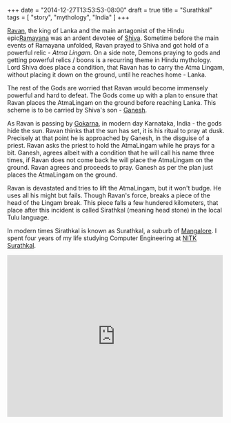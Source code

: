 +++
date = "2014-12-27T13:53:53-08:00"
draft = true
title = "Surathkal"
tags = [ "story", "mythology", "India" ]
+++

[Ravan](http://en.wikipedia.org/wiki/Ravan), the king of Lanka and the
main antagonist of the Hindu epic[Ramayana](http://en.wikipedia.org/wiki/Ramayana)
was an ardent devotee of [Shiva](http://en.wikipedia.org/wiki/Shiva).
Sometime before the main events of Ramayana unfolded, Ravan prayed to Shiva
and got hold of a powerful relic - *Atma Lingam*. On a side note, Demons
praying to gods and getting powerful relics / boons is a recurring theme in
Hindu mythology. Lord Shiva does place a condition, that Ravan has to carry the
Atma Lingam, without placing it down on the ground, until he reaches home - Lanka.

The rest of the Gods are worried that Ravan would become immensely powerful and hard
to defeat. The Gods come up with a plan to ensure that Ravan places the
AtmaLingam on the ground before reaching Lanka. This scheme is to be carried by
Shiva's son - [Ganesh](htps://en.wikipedia.org/wiki/Ganesh).

As Ravan is passing by [Gokarna](http://en.wikipedia.org/wiki/Gokarna), in
modern day Karnataka, India - the gods hide the sun. Ravan thinks that the sun
has set, it is his ritual to pray at dusk. Precisely at that point he is
approached by Ganesh, in the disguise of a priest. Ravan asks the priest to hold
the AtmaLingam while he prays for a bit. Ganesh, agrees albeit with a condition
that he will call his name three times, if Ravan does not come back he will place
the AtmaLingam on the ground. Ravan agrees and proceeds to pray. Ganesh as per
the plan just places the AtmaLingam on the ground.

Ravan is devastated and tries to lift the AtmaLingam, but it won't budge. He
uses all his might but fails. Though Ravan's force, breaks a piece of the head of
the Lingam break. This piece falls a few hundered kilometers, that place after
this incident is called Sirathkal (meaning head stone) in the local Tulu language.

In modern times Sirathkal is known as Surathkal, a suburb of
[Mangalore](http://en.wikipedia.org/wiki/Mangalore). I spent four years of my
life studying Computer Engineering at
[NITK Surathkal](http://en.wikipedia.org/wiki/National_Institute_of_Technology,_Karnataka).

<iframe src="https://www.flickr.com/photos/15928109@N00/181474295/player/" width="500" height="375" frameborder="0" allowfullscreen webkitallowfullscreen mozallowfullscreen oallowfullscreen msallowfullscreen></iframe>
